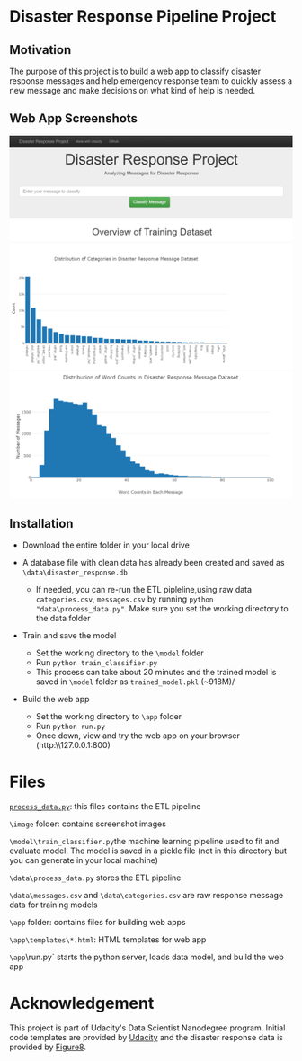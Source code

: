 # Disaster Response Pipeline Project

## Motivation

The purpose of this project is to build a web app to classify disaster response messages and help emergency response team to quickly assess a new message and make decisions on what kind of help is needed. 

## Web App Screenshots

<img src="https://github.com/tanyayt/udacity_data_scientist/blob/master/disaster_response_msg/image/page_top.PNG?raw=true"> 

<img src="https://github.com/tanyayt/udacity_data_scientist/blob/master/disaster_response_msg/image/dataset_view1.PNG?raw=true">

<img src="https://github.com/tanyayt/udacity_data_scientist/blob/master/disaster_response_msg/image/dataset_view2.PNG?raw=true">



## Installation

*   Download the entire folder in your local drive

*   A database file with clean data has already been created and saved as `\data\disaster_response.db`

    *   If needed, you can re-run the ETL pipleline,using raw data `categories.csv`, `messages.csv` by running `python "data\process_data.py"`. Make sure you set the working directory to the data folder

*   Train and save the model

    *   Set the working directory to the `\model` folder
    *   Run `python train_classifier.py`
    *   This process can take about 20 minutes and the trained model is saved in `\model` folder as `trained_model.pkl` (~918M)/

*   Build the web app
    *   Set the working directory to `\app` folder
    *   Run `python run.py`
    *   Once down, view and try the web app on your browser (http:\\\127.0.0.1:800)


# Files

[`process_data.py`](): this files contains the ETL pipeline

`\image` folder: contains screenshot images

`\model\train_classifier.py`the machine learning pipeline used to fit and evaluate model. The model is saved in a pickle file (not in this directory but you can generate in your local machine)

`\data\process_data.py` stores the ETL pipeline

`\data\messages.csv` and `\data\categories.csv` are raw response message data for training models

`\app` folder: contains files for building web apps 

`\app\templates\*.html`: HTML templates for web app

`\app`\run.py` starts the python server, loads data model, and build the web app

# Acknowledgement

This project is part of Udacity's Data Scientist Nanodegree program. Initial code templates are provided by [Udacity](www.udacity.com) and the disaster response data is provided by [Figure8](https://www.figure-eight.com/). 


